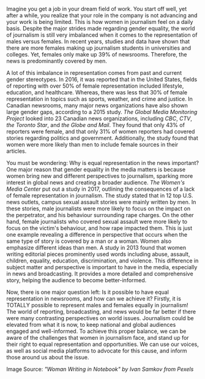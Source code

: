 

Imagine you get a job in your dream field of work. You start off well,
yet after a while, you realize that your role in the company is not
advancing and your work is being limited. This is how women in
journalism feel on a daily basis. Despite the major strides made
regarding gender equality, the world of journalism is still very
imbalanced when it comes to the representation of males versus females.
In recent years, studies and data have shown that there are more females
making up journalism students in universities and colleges. Yet, females
only make up 39% of newsrooms. Therefore, the news is predominantly
covered by men. 

A lot of this imbalance in representation comes from past and current
gender stereotypes. In 2016, it was reported that in the United States,
fields of reporting with over 50% of female representation included
lifestyle, education, and healthcare. Whereas, there was less that 30%
of female representation in topics such as sports, weather, and crime
and justice. In Canadian newsrooms, many major news organizations have
also shown large gender gaps, according to a 2015 study. *The Global
Media Monitoring Project* looked into 23 Canadian news organizations,
including *CBC*, *CTV*, *the Toronto Star*, and *the Globe and Mail*.
They found that only 43% of reporters were female, and that only 31% of
women reporters had covered stories regarding politics and government.
Additionally, the study found that women were more likely than men to
include female sources in their articles. 

You must be wondering: Why is equal representation in the news
important? One major reason that gender equality in the media matters is
because women bring new and different perspectives to journalism,
sparking more interest in global news and creating a broader audience.
*The Women's Media Center* put out a study in 2017, outlining the
consequences of a lack of female representation in journalism. The study
stated that in 12 top U.S. news outlets, campus sexual assault stories
were mainly written by men. In these stories, male journalists were more
likely to focus on the impact on the perpetrator, and his behaviour
surrounding rape charges. On the other hand, female journalists who
covered sexual assault were more likely to focus on the victim's
behaviour, and how rape impacted them. This is just one example
revealing a difference in perspective that occurs when the same type of
story is covered by a man or a woman. Women also emphasize different
ideas than men. A study in 2013 found that women writing editorial
pieces prominently used words including abuse, assault, children,
equality, education, discrimination, and violence. This difference in
subject matter and perspective is important to have in the media,
especially in news and broadcasting. It provides a more detailed and
comprehensive story, helping the audience to become better-informed. 

Now, there is one major question left: Is it possible to have equal
representation in newsrooms, and how can we achieve it? Firstly, it is
TOTALLY possible to represent males and females equally in journalism!
The world of reporting, broadcasting, and news would be far better if
there were many contrasting perspectives on world issues. Journalism
could be elevated from what it is now, to keep national and global
audiences engaged and well-informed. To achieve this proper balance, we
can be aware of the challenges that women in journalism face, and stand
up for their right to equal representation and opportunities. We can use
our voices, as well as social media platforms to advocate for this
cause, and inform those around us about the issue. 

Image Source: *"Woman Writing in Notebook" by Ivan Samkov from Pexels*
